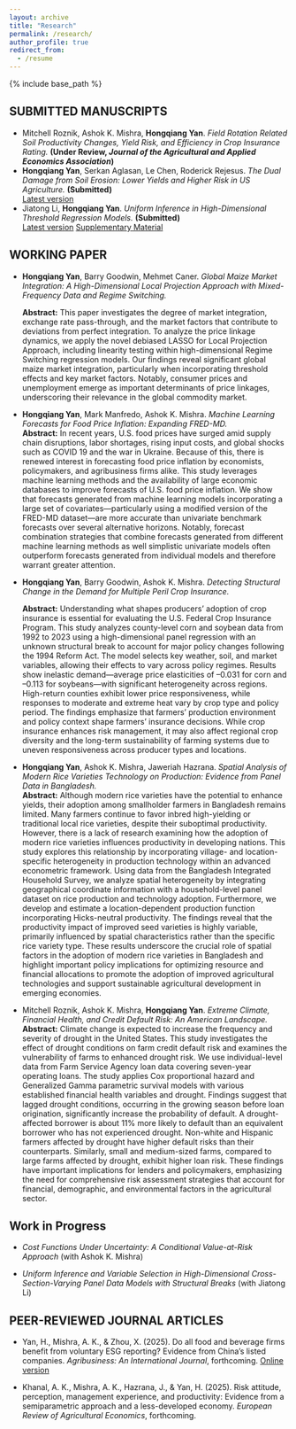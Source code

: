 ```yaml
---
layout: archive
title: "Research"
permalink: /research/
author_profile: true
redirect_from:
  - /resume
---
```


{% include base_path %}

## SUBMITTED MANUSCRIPTS

* Mitchell Roznik, Ashok K. Mishra, **Hongqiang Yan**. *Field Rotation Related Soil Productivity Changes, Yield Risk, and Efficiency in Crop Insurance Rating.* **(Under Review, _Journal of the Agricultural and Applied Economics Association_)**
*  **Hongqiang Yan**, Serkan Aglasan, Le Chen, Roderick Rejesus. *The Dual Damage from Soil Erosion: Lower Yields and Higher Risk in US Agriculture.* **(Submitted)**  
 [Latest version](https://hongqiangyan.github.io/files/Soil.pdf)
* Jiatong Li, **Hongqiang Yan**. *Uniform Inference in High-Dimensional Threshold Regression Models.* **(Submitted)**  
  [Latest version](https://arxiv.org/abs/2404.08105)
  [Supplementary Material](https://github.com/hongqiangyan/DTLasso)
## WORKING PAPER 
* **Hongqiang Yan**, Barry Goodwin, Mehmet Caner. *Global Maize Market Integration: A High-Dimensional Local Projection Approach with Mixed-Frequency Data and Regime Switching.*  
  
  **Abstract:** This paper investigates the degree of market integration, exchange rate pass-through, and the market factors that contribute to deviations from perfect integration. To analyze the price linkage dynamics, we apply the novel debiased LASSO for Local Projection Approach, including linearity testing within high-dimensional Regime Switching regression models.  Our findings reveal significant global maize market integration, particularly when incorporating threshold effects and key market factors. Notably, consumer prices and unemployment emerge as important determinants of price linkages, underscoring their relevance in the global commodity market.  
* **Hongqiang Yan**, Mark Manfredo, Ashok K. Mishra. *Machine Learning Forecasts for Food Price Inflation: Expanding FRED-MD.*  
   **Abstract:** In recent years, U.S. food prices have surged amid supply chain disruptions, labor shortages, rising input costs, and global shocks such as COVID 19 and the war in Ukraine. Because of this, there is renewed interest in forecasting food price inflation by economists, policymakers, and agribusiness firms alike.  This study leverages machine learning methods and the availability of large economic databases to improve forecasts of U.S. food price inflation. We show that forecasts generated from machine learning models incorporating a large set of covariates—particularly using a modified version of the FRED-MD dataset—are more accurate than univariate benchmark forecasts over several alternative horizons. Notably, forecast combination strategies that combine forecasts generated from different machine learning methods as well simplistic univariate models often outperform forecasts generated from individual models and therefore warrant greater attention.

* **Hongqiang Yan**, Barry Goodwin, Ashok K. Mishra. *Detecting Structural Change in the Demand for Multiple Peril Crop Insurance.*  
    
  **Abstract:** Understanding what shapes producers’ adoption of crop insurance is essential for evaluating the U.S. Federal Crop Insurance Program. This study analyzes county-level corn and soybean data from 1992 to 2023 using a high-dimensional panel regression with an unknown structural break to account for major policy changes following the 1994 Reform Act. The model selects key weather, soil, and market variables, allowing their effects to vary across policy regimes. Results show inelastic demand—average price elasticities of –0.031 for corn and –0.113 for soybeans—with significant heterogeneity across regions. High-return counties exhibit lower price responsiveness, while responses to moderate and extreme heat vary by crop type and policy period. The findings emphasize that farmers’ production environment and policy context shape farmers’ insurance decisions. While crop insurance enhances risk management, it may also affect regional crop diversity and the long-term sustainability of farming systems due to uneven responsiveness across producer types and locations.
  
* **Hongqiang Yan**, Ashok K. Mishra, Jaweriah Hazrana. *Spatial Analysis of Modern Rice Varieties Technology on Production: Evidence from Panel Data in Bangladesh.*  
  **Abstract:** Although modern rice varieties have the potential to enhance yields, their adoption among smallholder farmers in Bangladesh remains limited. Many farmers continue to favor inbred high-yielding or traditional local rice varieties, despite their suboptimal productivity. However, there is a lack of research examining how the adoption of modern rice varieties influences productivity in developing nations. This study explores this relationship by incorporating village- and location-specific heterogeneity in production technology within an advanced econometric framework. Using data from the Bangladesh Integrated Household Survey, we analyze spatial heterogeneity by integrating geographical coordinate information with a household-level panel dataset on rice production and technology adoption. Furthermore, we develop and estimate a location-dependent production function incorporating Hicks-neutral productivity. The findings reveal that the productivity impact of improved seed varieties is highly variable, primarily influenced by spatial characteristics rather than the specific rice variety type. These results underscore the crucial role of spatial factors in the adoption of modern rice varieties in Bangladesh and highlight important policy implications for optimizing resource and financial allocations to promote the adoption of improved agricultural technologies and support sustainable agricultural development in emerging economies.
  

  
* Mitchell Roznik, Ashok K. Mishra, **Hongqiang Yan**. *Extreme Climate, Financial Health, and Credit Default Risk: An American Landscape.*  
  **Abstract:** Climate change is expected to increase the frequency and severity of drought in the United States. This study investigates the effect of drought conditions on farm credit default risk and examines the vulnerability of farms to enhanced drought risk. We use individual-level data from Farm Service Agency loan data covering seven-year operating loans. The study applies Cox proportional hazard and Generalized Gamma parametric survival models with various established financial health variables and drought. Findings suggest that lagged drought conditions, occurring in the growing season before loan origination, significantly increase the probability of default. A drought-affected borrower is about 11% more likely to default than an equivalent borrower who has not experienced drought. Non-white and Hispanic farmers affected by drought have higher default risks than their counterparts. Similarly, small and medium-sized farms, compared to large farms affected by drought, exhibit higher loan risk. These findings have important implications for lenders and policymakers, emphasizing the need for comprehensive risk assessment strategies that account for financial, demographic, and environmental factors in the agricultural sector.

## Work in Progress  

* *Cost Functions Under Uncertainty: A Conditional Value-at-Risk Approach* (with Ashok K. Mishra)  

* *Uniform Inference and Variable Selection in High-Dimensional Cross-Section-Varying Panel Data Models with Structural Breaks* (with Jiatong Li)

## PEER-REVIEWED JOURNAL ARTICLES

* Yan, H., Mishra, A. K., & Zhou, X. (2025). Do all food and beverage firms benefit from voluntary ESG reporting? Evidence from China’s listed companies. *Agribusiness: An International Journal*, forthcoming. [Online version](https://doi.org/10.1002/agr.70004)  

* Khanal, A. K., Mishra, A. K., Hazrana, J., & Yan, H. (2025). Risk attitude, perception, management experience, and productivity: Evidence from a semiparametric approach and a less-developed economy. *European Review of Agricultural Economics*, forthcoming.  
